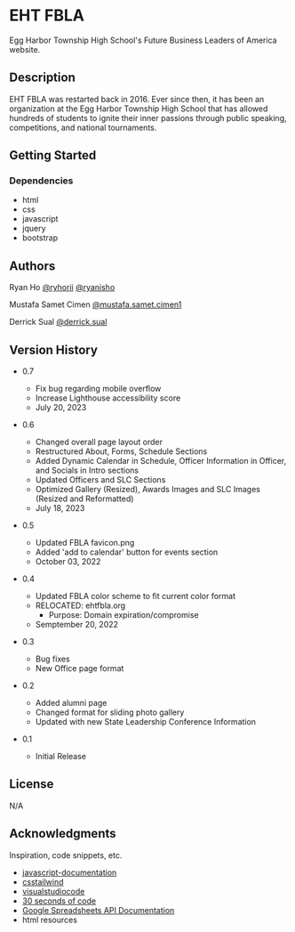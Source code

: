 # EHT FBLA

Egg Harbor Township High School's Future Business Leaders of America website.

## Description

EHT FBLA was restarted back in 2016. Ever since then, it has been an organization at the Egg Harbor Township High School that has allowed hundreds of students to ignite their inner passions through public speaking, competitions, and national tournaments.

## Getting Started

### Dependencies

- html
- css
- javascript
- jquery
- bootstrap

## Authors

Ryan Ho
[@ryhorii](https://twitter.com/ryhorii)
[@ryanisho](https://instagram.com/ryanisho)

Mustafa Samet Cimen
[@mustafa.samet.cimen1](https://instagram.com/mustafa.samet.cimen1)

Derrick Sual
[@derrick.sual](https://linktr.ee/derrick.sual)

## Version History
- 0.7  
    - Fix bug regarding mobile overflow 
    - Increase Lighthouse accessibility score  
    - July 20, 2023
- 0.6   
    - Changed overall page layout order
    - Restructured About, Forms, Schedule Sections    
    - Added Dynamic Calendar in Schedule, Officer Information in Officer, and Socials in Intro sections
    - Updated Officers and SLC Sections   
    - Optimized Gallery (Resized), Awards Images and SLC Images (Resized and Reformatted)
    - July 18, 2023 


- 0.5

  - Updated FBLA favicon.png
  - Added 'add to calendar' button for events section
  - October 03, 2022

- 0.4

  - Updated FBLA color scheme to fit current color format
  - RELOCATED: ehtfbla.org
    - Purpose: Domain expiration/compromise
  - Semptember 20, 2022

- 0.3

  - Bug fixes
  - New Office page format

- 0.2

  - Added alumni page
  - Changed format for sliding photo gallery
  - Updated with new State Leadership Conference Information

- 0.1
  - Initial Release

## License

N/A

## Acknowledgments

Inspiration, code snippets, etc.

- [javascript-documentation](<[https://docs.djangoproject.com/en/4.1/](https://developer.mozilla.org/en-US/docs/Web/JavaScript)>)
- [csstailwind](https://tailwindcss.com/docs/installation)
- [visualstudiocode](https://code.visualstudio.com/) 
- [30 seconds of code](https://www.30secondsofcode.org/) 
- [Google Spreadsheets API Documentation](https://developers.google.com/sheets/api/guides/concepts)
- html resources
